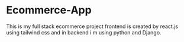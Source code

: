 # Ecommerce-App
This is my full stack ecommerce project frontend is created by react.js using tailwind css and in backend i m using python and Django.

